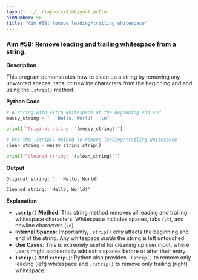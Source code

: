 ```yaml
---
layout: ../../layouts/AimLayout.astro
aimNumber: 58
title: "Aim #58: Remove leading/trailing whitespace"
---
```


### Aim #58: Remove leading and trailing whitespace from a string.

**Description**

This program demonstrates how to clean up a string by removing any unwanted spaces, tabs, or newline characters from the beginning and end using the `.strip()` method.

**Python Code**

```python
# A string with extra whitespace at the beginning and end
messy_string = "   Hello, World!   \n"

print(f"Original string: '{messy_string}'")

# Use the .strip() method to remove leading/trailing whitespace
clean_string = messy_string.strip()

print(f"Cleaned string: '{clean_string}'")
```

**Output**

```text
Original string: '   Hello, World!   
'
Cleaned string: 'Hello, World!'
```

**Explanation**

- **`.strip()` Method**: This string method removes all leading and trailing whitespace characters. Whitespace includes spaces, tabs (`\t`), and newline characters (`\n`).
- **Internal Spaces**: Importantly, `.strip()` only affects the beginning and end of the string. Any whitespace *inside* the string is left untouched.
- **Use Cases**: This is extremely useful for cleaning up user input, where users might accidentally add extra spaces before or after their entry.
- **`lstrip()` and `rstrip()`**: Python also provides `.lstrip()` to remove only leading (left) whitespace and `.rstrip()` to remove only trailing (right) whitespace.

